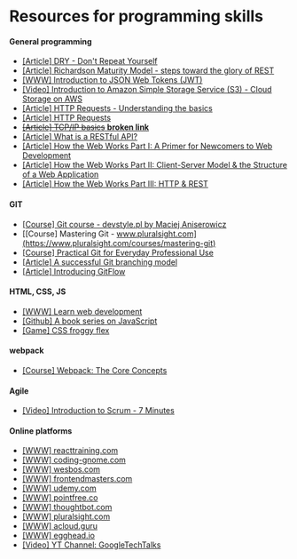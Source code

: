 # Resources for programming skills

#### General programming

- [[Article] DRY - Don't Repeat Yourself](https://en.wikipedia.org/wiki/Don%27t_repeat_yourself)
- [[Article] Richardson Maturity Model - steps toward the glory of REST](https://martinfowler.com/articles/richardsonMaturityModel.html)
- [[WWW] Introduction to JSON Web Tokens (JWT)](https://jwt.io/introduction/)
- [[Video] Introduction to Amazon Simple Storage Service (S3) - Cloud Storage on AWS
  ](https://www.youtube.com/watch?v=77lMCiiMilo)
- [[Article] HTTP Requests - Understanding the basics](https://www.codecademy.com/articles/http-requests)
- [[Article] HTTP Requests](https://www.tutorialspoint.com/http/http_requests.htm)
- [~~[Article] TCP/IP basics~~ **broken link**](https://medium.com/@nagammai/tcp-ip-basics-fb5d9a8a72b4)
- [[Article] What is a RESTful API?](https://medium.com/@lazlojuly/what-is-a-restful-api-fabb8dc2afeb)
- [[Article] How the Web Works Part I: A Primer for Newcomers to Web Development](https://medium.freecodecamp.org/how-the-web-works-a-primer-for-newcomers-to-web-development-or-anyone-really-b4584e63585c)
- [[Article] How the Web Works Part II: Client-Server Model & the Structure of a Web Application](https://medium.freecodecamp.org/how-the-web-works-part-ii-client-server-model-the-structure-of-a-web-application-735b4b6d76e3)
- [[Article] How the Web Works Part III: HTTP & REST](https://medium.freecodecamp.org/how-the-web-works-part-iii-http-rest-e61bc50fa0a)

#### GIT

- [[Course] Git course - devstyle.pl by Maciej Aniserowicz](https://kursgita.pl/)
- [[Course] Mastering Git - www.pluralsight.com](https://www.pluralsight.com/courses/mastering-git)
- [[Course] Practical Git for Everyday Professional Use](https://egghead.io/courses/practical-git-for-everyday-professional-use)
- [[Article] A successful Git branching model](http://nvie.com/posts/a-successful-git-branching-model/)
- [[Article] Introducing GitFlow](https://datasift.github.io/gitflow/IntroducingGitFlow.html)

#### HTML, CSS, JS

- [[WWW] Learn web development](https://developer.mozilla.org/en-US/docs/Learn)
- [[Github] A book series on JavaScript](https://github.com/getify/You-Dont-Know-JS)
- [[Game] CSS froggy flex](https://flexboxfroggy.com/)

#### webpack

- [[Course] Webpack: The Core Concepts](https://webpack.academy/p/the-core-concepts)

#### Agile

- [[Video] Introduction to Scrum - 7 Minutes](https://www.youtube.com/watch?v=9TycLR0TqFA)

#### Online platforms

- [[WWW] reacttraining.com](https://courses.reacttraining.com/)
- [[WWW] coding-gnome.com](https://codestool.coding-gnome.com/courses/take/elixir-for-programmers)
- [[WWW] wesbos.com](https://courses.wesbos.com/account)
- [[WWW] frontendmasters.com](https://frontendmasters.com/courses/)
- [[WWW] udemy.com](https://www.udemy.com/)
- [[WWW] pointfree.co](https://www.pointfree.co/)
- [[WWW] thoughtbot.com](https://thoughtbot.com/upcase/)
- [[WWW] pluralsight.com](https://www.pluralsight.com/pricing)
- [[WWW] acloud.guru](https://acloud.guru/membership)
- [[WWW] egghead.io](https://egghead.io/)
- [[Video] YT Channel: GoogleTechTalks](https://www.youtube.com/user/GoogleTechTalks/videos)
